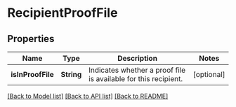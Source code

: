 # RecipientProofFile

## Properties
Name | Type | Description | Notes
------------ | ------------- | ------------- | -------------
**isInProofFile** | **String** | Indicates whether a proof file is available for this recipient. | [optional] 

[[Back to Model list]](../README.md#documentation-for-models) [[Back to API list]](../README.md#documentation-for-api-endpoints) [[Back to README]](../README.md)



